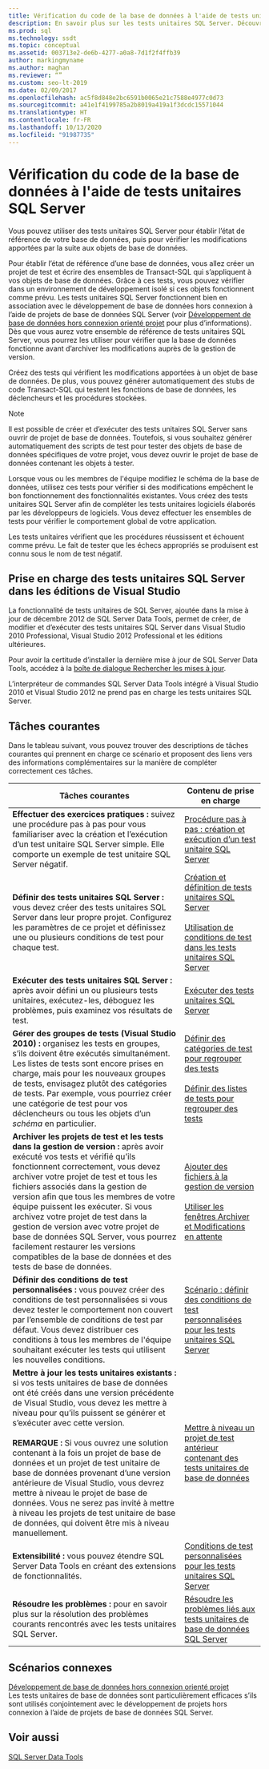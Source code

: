 ```yaml
---
title: Vérification du code de la base de données à l'aide de tests unitaires SQL Server
description: En savoir plus sur les tests unitaires SQL Server. Découvrez les éditions de Visual Studio qui prennent en charge les tests et affichez les ressources sur l’utilisation de tests pour vérifier le code de la base de données.
ms.prod: sql
ms.technology: ssdt
ms.topic: conceptual
ms.assetid: 003713e2-de6b-4277-a0a8-7d1f2f4ffb39
author: markingmyname
ms.author: maghan
ms.reviewer: “”
ms.custom: seo-lt-2019
ms.date: 02/09/2017
ms.openlocfilehash: ac5f8d848e2bc6591b0065e21c7588e4977c0d73
ms.sourcegitcommit: a41e1f4199785a2b8019a419a1f3dcdc15571044
ms.translationtype: HT
ms.contentlocale: fr-FR
ms.lasthandoff: 10/13/2020
ms.locfileid: "91987735"
---
```

# <a name="verifying-database-code-by-using-sql-server-unit-tests"></a>Vérification du code de la base de données à l'aide de tests unitaires SQL Server

Vous pouvez utiliser des tests unitaires SQL Server pour établir l’état de référence de votre base de données, puis pour vérifier les modifications apportées par la suite aux objets de base de données.  
  
Pour établir l’état de référence d’une base de données, vous allez créer un projet de test et écrire des ensembles de Transact\-SQL qui s’appliquent à vos objets de base de données. Grâce à ces tests, vous pouvez vérifier dans un environnement de développement isolé si ces objets fonctionnent comme prévu. Les tests unitaires SQL Server fonctionnent bien en association avec le développement de base de données hors connexion à l’aide de projets de base de données SQL Server (voir [Développement de base de données hors connexion orienté projet](../ssdt/project-oriented-offline-database-development.md) pour plus d’informations). Dès que vous aurez votre ensemble de référence de tests unitaires SQL Server, vous pourrez les utiliser pour vérifier que la base de données fonctionne avant d’archiver les modifications auprès de la gestion de version.  
  
Créez des tests qui vérifient les modifications apportées à un objet de base de données. De plus, vous pouvez générer automatiquement des stubs de code Transact\-SQL qui testent les fonctions de base de données, les déclencheurs et les procédures stockées.  
  
> [!NOTE]  
> Il est possible de créer et d’exécuter des tests unitaires SQL Server sans ouvrir de projet de base de données. Toutefois, si vous souhaitez générer automatiquement des scripts de test pour tester des objets de base de données spécifiques de votre projet, vous devez ouvrir le projet de base de données contenant les objets à tester.  
  
Lorsque vous ou les membres de l'équipe modifiez le schéma de la base de données, utilisez ces tests pour vérifier si des modifications empêchent le bon fonctionnement des fonctionnalités existantes. Vous créez des tests unitaires SQL Server afin de compléter les tests unitaires logiciels élaborés par les développeurs de logiciels. Vous devez effectuer les ensembles de tests pour vérifier le comportement global de votre application.  
  
Les tests unitaires vérifient que les procédures réussissent et échouent comme prévu. Le fait de tester que les échecs appropriés se produisent est connu sous le nom de test négatif.  
  
## <a name="visual-studio-editions-support-for-sql-server-unit-tests"></a>Prise en charge des tests unitaires SQL Server dans les éditions de Visual Studio  
La fonctionnalité de tests unitaires de SQL Server, ajoutée dans la mise à jour de décembre 2012 de SQL Server Data Tools, permet de créer, de modifier et d’exécuter des tests unitaires SQL Server dans Visual Studio 2010 Professional, Visual Studio 2012 Professional et les éditions ultérieures.  
  
Pour avoir la certitude d’installer la dernière mise à jour de SQL Server Data Tools, accédez à la [boîte de dialogue Rechercher les mises à jour](../ssdt/check-for-updates-dialog-box.md).  
  
L’interpréteur de commandes SQL Server Data Tools intégré à Visual Studio 2010 et Visual Studio 2012 ne prend pas en charge les tests unitaires SQL Server.  
  
## <a name="common-tasks"></a>Tâches courantes  
Dans le tableau suivant, vous pouvez trouver des descriptions de tâches courantes qui prennent en charge ce scénario et proposent des liens vers des informations complémentaires sur la manière de compléter correctement ces tâches.  
  
|Tâches courantes|Contenu de prise en charge|  
|----------------|----------------------|  
|**Effectuer des exercices pratiques :** suivez une procédure pas à pas pour vous familiariser avec la création et l’exécution d’un test unitaire SQL Server simple. Elle comporte un exemple de test unitaire SQL Server négatif.|[Procédure pas à pas : création et exécution d’un test unitaire SQL Server](../ssdt/walkthrough-creating-and-running-a-sql-server-unit-test.md)|  
|**Définir des tests unitaires SQL Server :** vous devez créer des tests unitaires SQL Server dans leur propre projet. Configurez les paramètres de ce projet et définissez une ou plusieurs conditions de test pour chaque test.|[Création et définition de tests unitaires SQL Server](../ssdt/creating-and-defining-sql-server-unit-tests.md)<br /><br />[Utilisation de conditions de test dans les tests unitaires SQL Server](../ssdt/using-test-conditions-in-sql-server-unit-tests.md)|  
|**Exécuter des tests unitaires SQL Server :** après avoir défini un ou plusieurs tests unitaires, exécutez-les, déboguez les problèmes, puis examinez vos résultats de test.|[Exécuter des tests unitaires SQL Server](../ssdt/running-sql-server-unit-tests.md)|  
|**Gérer des groupes de tests (Visual Studio 2010) :** organisez les tests en groupes, s’ils doivent être exécutés simultanément. Les listes de tests sont encore prises en charge, mais pour les nouveaux groupes de tests, envisagez plutôt des catégories de tests. Par exemple, vous pourriez créer une catégorie de test pour vos déclencheurs ou tous les objets d’un *schéma* en particulier.|[Définir des catégories de test pour regrouper des tests](/previous-versions/visualstudio/visual-studio-2010/dd286595(v=vs.100))<br /><br />[Définir des listes de tests pour regrouper des tests](/previous-versions/visualstudio/visual-studio-2010/dd286584(v=vs.100))|  
|**Archiver les projets de test et les tests dans la gestion de version :** après avoir exécuté vos tests et vérifié qu’ils fonctionnent correctement, vous devez archiver votre projet de test et tous les fichiers associés dans la gestion de version afin que tous les membres de votre équipe puissent les exécuter. Si vous archivez votre projet de test dans la gestion de version avec votre projet de base de données SQL Server, vous pourrez facilement restaurer les versions compatibles de la base de données et des tests de base de données.|[Ajouter des fichiers à la gestion de version](/previous-versions/visualstudio/visual-studio-2010/ms181374(v=vs.100))<br /><br />[Utiliser les fenêtres Archiver et Modifications en attente](/previous-versions/visualstudio/visual-studio-2010/ms245462(v=vs.100))|  
|**Définir des conditions de test personnalisées :** vous pouvez créer des conditions de test personnalisées si vous devez tester le comportement non couvert par l’ensemble de conditions de test par défaut. Vous devez distribuer ces conditions à tous les membres de l'équipe souhaitant exécuter les tests qui utilisent les nouvelles conditions.|[Scénario : définir des conditions de test personnalisées pour les tests unitaires SQL Server](/previous-versions/visualstudio/visual-studio-2010/dd193282(v=vs.100))|  
|**Mettre à jour les tests unitaires existants :** si vos tests unitaires de base de données ont été créés dans une version précédente de Visual Studio, vous devez les mettre à niveau pour qu’ils puissent se générer et s’exécuter avec cette version.<br /><br />**REMARQUE :** Si vous ouvrez une solution contenant à la fois un projet de base de données et un projet de test unitaire de base de données provenant d’une version antérieure de Visual Studio, vous devrez mettre à niveau le projet de base de données. Vous ne serez pas invité à mettre à niveau les projets de test unitaire de base de données, qui doivent être mis à niveau manuellement.|[Mettre à niveau un projet de test antérieur contenant des tests unitaires de base de données](../ssdt/upgrade-an-older-test-project-containing-database-unit-tests.md)|  
|**Extensibilité :** vous pouvez étendre SQL Server Data Tools en créant des extensions de fonctionnalités.|[Conditions de test personnalisées pour les tests unitaires SQL Server](../ssdt/custom-test-conditions-for-sql-server-unit-tests.md)|  
|**Résoudre les problèmes :** pour en savoir plus sur la résolution des problèmes courants rencontrés avec les tests unitaires SQL Server.|[Résoudre les problèmes liés aux tests unitaires de base de données SQL Server](../ssdt/troubleshooting-sql-server-database-unit-testing-issues.md)|  
  
## <a name="related-scenarios"></a>Scénarios connexes  
[Développement de base de données hors connexion orienté projet](../ssdt/project-oriented-offline-database-development.md)  
Les tests unitaires de base de données sont particulièrement efficaces s’ils sont utilisés conjointement avec le développement de projets hors connexion à l’aide de projets de base de données SQL Server.  
  
## <a name="see-also"></a>Voir aussi  
[SQL Server Data Tools](../ssdt/sql-server-data-tools.md)  
